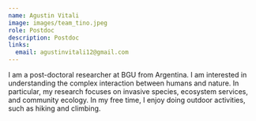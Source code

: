 ```yaml
---
name: Agustin Vitali
image: images/team_tino.jpeg
role: Postdoc
description: Postdoc
links:
  email: agustinvitali12@gmail.com
---
```


I am a post-doctoral researcher at BGU from Argentina. I am interested in understanding the complex interaction between humans and nature. In particular, my research focuses on invasive species, ecosystem services, and community ecology. In my free time, I enjoy doing outdoor activities, such as hiking and climbing.

